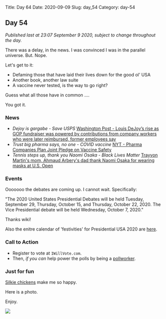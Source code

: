 Title: Day 64
Date: 2020-09-09
Slug: day_54
Category: day-54

## Day 54   

_Published last at 23:07 September 9 2020, subject to change throughout the day._

There was a delay, in the news. I was convinced I was in the parallel universe. But. Nope.

Let's get to it:

- Defaming those that have laid their lives down for the good ol' USA
- Another book, another law suite
- A vaccine never tested, is the way to go right?

Guess what all those have in common ....

You got it.

### News

- *Dejoy is gargabe - Save USPS* [Washington Post - Louis DeJoy’s rise as GOP fundraiser was powered by contributions from company workers who were later reimbursed, former employees say](https://www.washingtonpost.com/investigations/louis-dejoy-campaign-contributions/2020/09/06/1187bc2c-e3fe-11ea-8181-606e603bb1c4_story.html)
- *Trust big pharma says, no one - COVID vaccine* [NYT - Pharma Companies Plan Joint Pledge on Vaccine Safety](https://www.nytimes.com/2020/09/04/science/covid-vaccine-pharma-pledge.html)
- *Tennis steps up, thank you Naomi Osaka - Black Lives Matter* [Trayvon Martin's mom, Ahmaud Arbery's dad thank Naomi Osaka for wearing masks at U.S. Open](https://www.usatoday.com/story/sports/tennis/2020/09/08/naomi-osaka-trayvon-martin-ahmaud-arbery-parents-thankful-masks/5754203002/)

### Events

Ooooooo the debates are coming up. I cannot wait. Specifically:

"The 2020 United States Presidential Debates will be held Tuesday, September 29, Thursday, October 15, and Thursday, October 22, 2020. The Vice Presidential debate will be held Wednesday, October 7, 2020."

Thanks wiki!

Also the enitre calendar of 'festivities' for Presidential USA 2020 are [here](https://www.nytimes.com/interactive/2019/us/elections/2020-presidential-election-calendar.html).

### Call to Action

- Register to vote at `IWillVote.com`.
- Then, *if you can* help power the polls by being a [pollworker](https://www.powerthepolls.org/).

### Just for fun

[Silkie chickens](https://en.wikipedia.org/wiki/Silkie) make me so happy.

Here is a photo.

Enjoy.

<img src="https://silkie.org/media/posts/28/careof-silkie-bantams.jpg" />